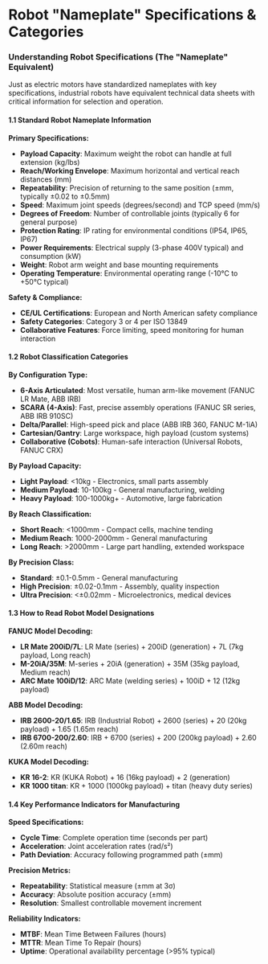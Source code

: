 # Robot "Nameplate" Specifications & Categories

### Understanding Robot Specifications (The "Nameplate" Equivalent)

Just as electric motors have standardized nameplates with key specifications, industrial robots have equivalent technical data sheets with critical information for selection and operation.

#### 1.1 Standard Robot Nameplate Information

**Primary Specifications:**
- **Payload Capacity**: Maximum weight the robot can handle at full extension (kg/lbs)
- **Reach/Working Envelope**: Maximum horizontal and vertical reach distances (mm)
- **Repeatability**: Precision of returning to the same position (±mm, typically ±0.02 to ±0.5mm)
- **Speed**: Maximum joint speeds (degrees/second) and TCP speed (mm/s)
- **Degrees of Freedom**: Number of controllable joints (typically 6 for general purpose)
- **Protection Rating**: IP rating for environmental conditions (IP54, IP65, IP67)
- **Power Requirements**: Electrical supply (3-phase 400V typical) and consumption (kW)
- **Weight**: Robot arm weight and base mounting requirements
- **Operating Temperature**: Environmental operating range (-10°C to +50°C typical)

**Safety & Compliance:**
- **CE/UL Certifications**: European and North American safety compliance
- **Safety Categories**: Category 3 or 4 per ISO 13849
- **Collaborative Features**: Force limiting, speed monitoring for human interaction

#### 1.2 Robot Classification Categories

**By Configuration Type:**
- **6-Axis Articulated**: Most versatile, human arm-like movement (FANUC LR Mate, ABB IRB)
- **SCARA (4-Axis)**: Fast, precise assembly operations (FANUC SR series, ABB IRB 910SC)
- **Delta/Parallel**: High-speed pick and place (ABB IRB 360, FANUC M-1iA)
- **Cartesian/Gantry**: Large workspace, high payload (custom systems)
- **Collaborative (Cobots)**: Human-safe interaction (Universal Robots, FANUC CRX)

**By Payload Capacity:**
- **Light Payload**: <10kg - Electronics, small parts assembly
- **Medium Payload**: 10-100kg - General manufacturing, welding
- **Heavy Payload**: 100-1000kg+ - Automotive, large fabrication

**By Reach Classification:**
- **Short Reach**: <1000mm - Compact cells, machine tending
- **Medium Reach**: 1000-2000mm - General manufacturing
- **Long Reach**: >2000mm - Large part handling, extended workspace

**By Precision Class:**
- **Standard**: ±0.1-0.5mm - General manufacturing
- **High Precision**: ±0.02-0.1mm - Assembly, quality inspection
- **Ultra Precision**: <±0.02mm - Microelectronics, medical devices

#### 1.3 How to Read Robot Model Designations

**FANUC Model Decoding:**
- **LR Mate 200iD/7L**: LR Mate (series) + 200iD (generation) + 7L (7kg payload, Long reach)
- **M-20iA/35M**: M-series + 20iA (generation) + 35M (35kg payload, Medium reach)
- **ARC Mate 100iD/12**: ARC Mate (welding series) + 100iD + 12 (12kg payload)

**ABB Model Decoding:**
- **IRB 2600-20/1.65**: IRB (Industrial Robot) + 2600 (series) + 20 (20kg payload) + 1.65 (1.65m reach)
- **IRB 6700-200/2.60**: IRB + 6700 (series) + 200 (200kg payload) + 2.60 (2.60m reach)

**KUKA Model Decoding:**
- **KR 16-2**: KR (KUKA Robot) + 16 (16kg payload) + 2 (generation)
- **KR 1000 titan**: KR + 1000 (1000kg payload) + titan (heavy duty series)

#### 1.4 Key Performance Indicators for Manufacturing

**Speed Specifications:**
- **Cycle Time**: Complete operation time (seconds per part)
- **Acceleration**: Joint acceleration rates (rad/s²)
- **Path Deviation**: Accuracy following programmed path (±mm)

**Precision Metrics:**
- **Repeatability**: Statistical measure (±mm at 3σ)
- **Accuracy**: Absolute position accuracy (±mm)
- **Resolution**: Smallest controllable movement increment

**Reliability Indicators:**
- **MTBF**: Mean Time Between Failures (hours)
- **MTTR**: Mean Time To Repair (hours)
- **Uptime**: Operational availability percentage (>95% typical)